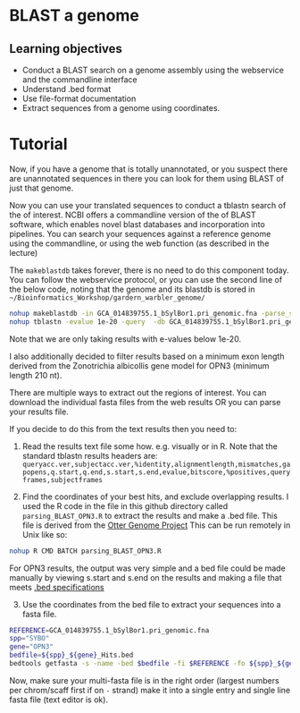# BLAST a genome

## Learning objectives
* Conduct a BLAST search on a genome assembly using the webservice and the commandline interface
* Understand .bed format
* Use file-format documentation
* Extract sequences from a genome using coordinates.


# Tutorial

Now, if you have a genome that is totally unannotated, or you suspect there are unannotated sequences in there you can look for them using BLAST of just that genome.

Now you can use your translated sequences to conduct a tblastn search of the of interest. 
NCBI offers a commandline version of the of BLAST software, which enables novel blast databases and incorporation into pipelines. 
You can search your sequences against a reference genome using the commandline, or using the web function (as described in the lecture)

The `makeblastdb` takes forever, there is no need to do this component today. You can follow the webservice protocol, or you can use the second line of the below code, noting that the genome and its blastdb is stored in `~/Bioinformatics_Workshop/gardern_warbler_genome/`
```bash
nohup makeblastdb -in GCA_014839755.1_bSylBor1.pri_genomic.fna -parse_seqids -hash_index -dbtype nucl &
nohup tblastn -evalue 1e-20 -query  -db GCA_014839755.1_bSylBor1.pri_genomic -out SYBO_results -outfmt 4 -num_alignments 200000 -num_descriptions 200000 -num_threads 20
```
Note that we are only taking results with e-values below 1e-20. 

I also additionally decided to filter results based on a minimum exon length derived from the Zonotrichia albicollis gene model for OPN3 (minimum length 210 nt). 

There are multiple ways to extract out the regions of interest. You can download the individual fasta files from the web results OR you can parse your results file.

If you decide to do this from the text results then you need to:

1. Read the results text file some how. e.g. visually or in R. 
Note that the standard tblastn results headers are:
```queryacc.ver,subjectacc.ver,%identity,alignmentlength,mismatches,gapopens,q.start,q.end,s.start,s.end,evalue,bitscore,%positives,queryframes,subjectframes```

2. Find the coordinates of your best hits, and exclude overlapping results. 
I used the R code in the file in this github directory called `parsing_BLAST_OPN3.R` to extract the results and make a .bed file. This file is derived from the [Otter Genome Project](https://github.com/LohmuellerLab/OtterGenomeProject/tree/master/MolecularEvolution/olfactionAnalyses/FunctionalOlfactoryReceptorGene_Analysis/ferret_ORGs/mfur/step_1_c_CleanedByEvalue_ABScript)
This can be run remotely in Unix like so:

```bash
nohup R CMD BATCH parsing_BLAST_OPN3.R
```

For OPN3 results, the output was very simple and a bed file could be made manually by viewing s.start and s.end on the results and making a file that meets [.bed specifications](https://genome.ucsc.edu/FAQ/FAQformat.html#format1)


3. Use the coordinates from the bed file to extract your sequences into a fasta file. 

```bash
REFERENCE=GCA_014839755.1_bSylBor1.pri_genomic.fna
spp="SYBO"
gene="OPN3"
bedfile=${spp}_${gene}_Hits.bed
bedtools getfasta -s -name -bed $bedfile -fi $REFERENCE -fo ${spp}_${gene}_sequences.fasta
```
Now, make sure your multi-fasta file is in the right order (largest numbers per chrom/scaff first if on `-` strand)  make it into a single entry and single line fasta file (text editor is ok). 



